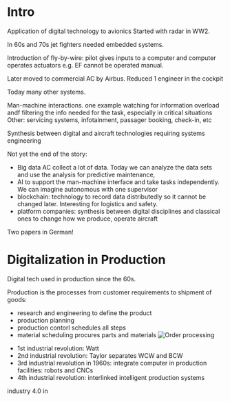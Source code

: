 # Intro

Application of digital technology to avionics
Started with radar in WW2.

In 60s and 70s jet fighters needed embedded systems.

Introduction of fly-by-wire: pilot gives inputs to a computer and computer operates actuators
e.g. EF cannot be operated manual.

Later moved to commercial AC by Airbus. Reduced 1 engineer in the cockpit

Today many other systems.

Man-machine interactions. one example watching for information overload andf filtering the info needed for the task, especially in critical situations
Other: servicing systems, infotainment, passager booking, check-in, etc

Synthesis between digital and aircraft technologies requiring systems engineering

Not yet the end of the story: 
* Big data AC collect a lot of data. Today we can analyze  the data sets and use the analysis for predictive maintenance, 
* AI to support the man-machine interface and take tasks independently. We can imagine autonomous with one supervisor
* blockchain: technology to record data distributedly so it cannot be changed later. Interesting for logistics and safety.
* platform companies:
synthesis between digital disciplines and classical ones to change how we produce, operate aircraft

Two papers in German!

# Digitalization in Production

Digital tech used in production since the 60s.

Production is the processes from customer requirements to shipment of goods:
- research and engineering to define the product
- production planning
- production contorl schedules all steps
- material scheduling procures parts and materials
![Order processing](./assets/order-processing.png)

* 1st industrial revolution: Watt 
* 2nd industrial revolution: Taylor separates WCW and BCW
* 3rd industrial revolution in 1960s: integrate computer in production facilities: robots and CNCs
* 4th industrial revolution: interlinked intelligent production systems

industry 4.0 in
